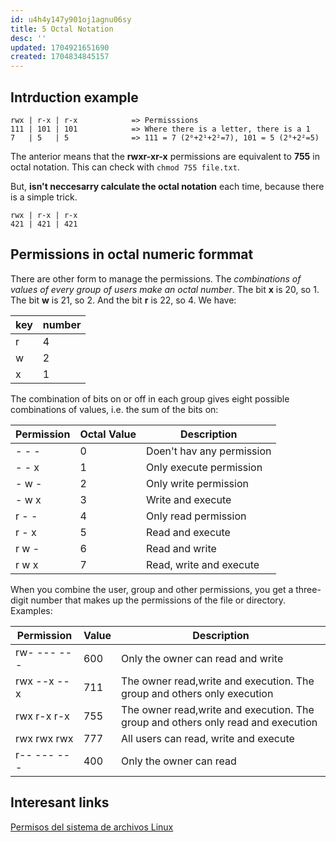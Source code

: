 ```yaml
---
id: u4h4y147y901oj1agnu06sy
title: 5 Octal Notation
desc: ''
updated: 1704921651690
created: 1704834845157
---
```


## Intrduction example

```
rwx | r-x | r-x            => Permisssions
111 | 101 | 101            => Where there is a letter, there is a 1
7   | 5   | 5              => 111 = 7 (2⁰+2¹+2²=7), 101 = 5 (2⁰+2²=5)
```

The anterior means that the **rwxr-xr-x** permissions are equivalent to **755** in octal notation. This can check with `chmod 755 file.txt`.

But, **isn't neccesarry calculate the octal notation** each time, because there is a simple trick.

```
rwx | r-x | r-x           
421 | 421 | 421            
```

## Permissions in octal numeric formmat

There are other form to manage the permissions. The _combinations of values of every group of users make an octal number_. The bit **x** is 20, so 1. The bit **w** is 21, so 2. And the bit **r** is 22, so 4. We have:

| key | number |
| --- | ------ |
| r   | 4      |
| w   | 2      |
| x   | 1      |

The combination of bits on or off in each group gives eight possible combinations of values, i.e. the sum of the bits on:

| Permission | Octal Value | Description               |
| ---------- | ----------- | ------------------------- |
| - - -      | 0           | Doen't hav any permission |
| - - x      | 1           | Only execute permission   |
| - w -      | 2           | Only write permission     |
| - w x      | 3           | Write and execute         |
| r - -      | 4           | Only read permission      |
| r - x      | 5           | Read and execute          |
| r w -      | 6           | Read and write            |
| r w x      | 7           | Read, write and execute   |

When you combine the user, group and other permissions, you get a three-digit number that makes up the permissions of the file or directory. Examples:

| Permission  | Value | Description                                                                      |
| ----------- | ----- | -------------------------------------------------------------------------------- |
| rw- --- --- | 600   | Only the owner can read and write                                                |
| rwx --x --x | 711   | The owner read,write and execution. The group and others only execution          |
| rwx r-x r-x | 755   | The owner read,write and execution. The group and others only read and execution |
| rwx rwx rwx | 777   | All users can read, write and execute                                            |
| r-- --- --- | 400   | Only the owner can read                                                          |


## Interesant links

[Permisos del sistema de archivos Linux](https://blog.alcancelibre.org/staticpages/index.php/permisos-sistema-de-archivos)